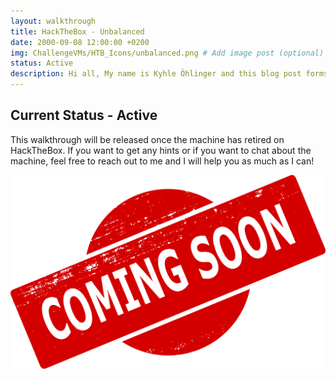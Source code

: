 ```yaml
---
layout: walkthrough
title: HackTheBox - Unbalanced
date: 2000-09-08 12:00:00 +0200
img: ChallengeVMs/HTB_Icons/unbalanced.png # Add image post (optional)
status: Active
description: Hi all, My name is Kyhle Öhlinger and this blog post forms part of my personal blog. If you enjoy any of the posts, feel free to reach out and let me know :) 
---
```


## Current Status - Active

This walkthrough will be released once the machine has retired on HackTheBox. If you want to get any hints or if you want to chat about the machine, feel free to reach out to me and I will help you as much as I can!

<img src="/assets/img/comingsoon.png" alt="Coming Soon">
